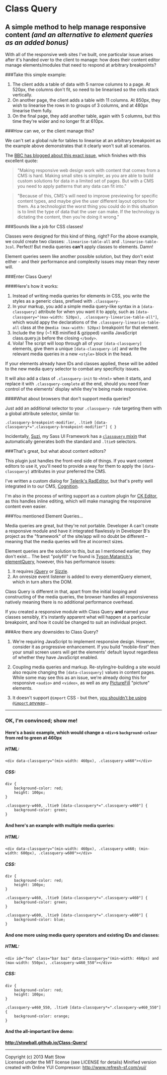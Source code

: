 # Class Query

## A simple method to help manage responsive content *(and an alternative to element queries as an added bonus)*

With all of the responsive web sites I've built, one particular issue arises after it's handed over to the client to manage: how does their content editor manage elements/modules that need to respond at arbitrary breakpoints?

###Take this simple example:

1. The client adds a table of data with 5 narrow columns to a page. At 520px, the columns don't fit, so need to be linearised so the cells stack vertically.
2. On another page, the client adds a table with 11 columns. At 850px, they wish to linearise the rows in to groups of 3 columns, and at 480px linearise them fully.
3. On the final page, they add another table, again with 5 columns, but this time they're wider and no longer fit at 610px.

###How can we, or the client manage this?

We can't set a global rule for tables to linearise at an arbitrary breakpoint as the example above demonstrates that it clearly won't suit all scenarios.

The [BBC has blogged about this exact issue](http://responsivenews.co.uk/post/52382349921/tables), which finishes with this excellent quote:

> "Making responsive web design work with content that comes from a CMS is hard. Making small sites is simpler, as you are able to build custom solutions for data in a limited set of pages. But with a CMS you need to apply patterns that any data can fit into."

> "Because of this, CMS's will need to improve previewing for specific content types, and maybe give the user different layout options for them. As a technologist the worst thing you could do in this situation is to limit the type of data that the user can make. If the technology is dictating the content, then you’re doing it wrong."

###Sounds like a job for CSS classes!

Classes were designed for this kind of thing, right? For the above example, we could create two classes: `.linearise-table-all` and `.linearise-table-3col`. Perfect! But media queries **can't** apply classes to elements. Damn!

Element queries seem like another possible solution, but they don't exist either - and their performance and complexity issues may mean they never will.

###Enter Class Query!

####Here's how it works:

1. Instead of writing media queries for elements in CSS, you write the styles as a generic class, prefixed with `.classquery-`
2. In your markup, you add a simple media query-like syntax in a `[data-classquery]` attribute for when you want it to apply, such as `[data-classquery="(max-width: 520px), .classquery-linearise-table-all"]`, which would appy the declarations of the `.classquery-linearise-table-all` class at the `@media (max-width: 520px)` breakpoint for that element.
3. Include the tiny (~1 KB minified & gzipped) vanilla JavaScript class.query.js before the closing `</body>`.
4. Voila! The script will loop through all of your `[data-classquery]` elements, give them a unique `[data-classquery-id]` and write the relevant media queries in a new `<style>` block in the head.

If your elements already have IDs and classes applied, these will be added to the new media query selector to combat any specificity issues.

It will also add a class of `.classquery-init` to `<html>` when it starts, and replace it with `.classquery-complete` at the end, should you need finer control of the elements' display while they're being made responsive.

####What about browsers that don't support media queries?

Just add an additional selector to your `.classquery-` rule targeting them with a global attribute selector, similar to:

```
.classquery-breakpoint-modifier, .ltie9 [data-classquery*=".classquery-breakpoint-modifier"] { }
```

Incidentally, [Suzi](https://github.com/izilla/Suzi/), my Sass UI Framework has a [`classquery` mixin](https://github.com/izilla/Suzi/#class-mixins) that automatically generates both the standard and `.ltie9` selectors.

###That's great, but what about content editors?

This plugin just handles the front-end side of things. If you want content editors to use it, you'll need to provide a way for them to apply the `[data-classquery]` attributes in your preferred the CMS.

I've written a custom dialog for [Telerik's RadEditor](http://www.telerik.com/products/aspnet-ajax/editor.aspx), but that's pretty well integrated in to our CMS, [Cognition](http://www.cognitionecm.com).

I'm also in the process of writing support as a custom plugin for [CK Editor](http://ckeditor.com), as this handles inline editing, which will make managing the responsive content even easier.

###You mentioned Element Queries…

Media queries are great, but they're not portable. Developer A can't create a responsive module and have it integrated flawlessly in Developer B's project as the "framework" of the site/app will no doubt be different – meaning that the media queries will fire at incorrect sizes.

Element queries are the solution to this, but as I mentioned earlier, they don't exist… The best "polyfill" I've found is [Tyson Matanich's elementQuery](https://github.com/tysonmatanich/elementQuery), however, this has performance issues:

1. It requires [jQuery](http://jquery.com) or [Sizzle](http://sizzlejs.com).
2. An onresize event listener is added to every elementQuery element, which in turn alters the DOM.

Class Query is different in that, apart from the initial looping and constructing of the media queries, the browser handles all responsiveness natively meaning there is no additional performance overhead.

If you created a responsive module with Class Query **and** named your classes sensibly, it's instantly apparent what will happen at a particular breakpoint, and how it could be changed to suit an individual project.

###Are there any downsides to Class Query?

1. We're requiring JavaScript to implement responsive design. However, consider it as progressive enhancement. If you build "mobile-first" then your small screen users will get the elements' default layout regardless of whether they have JavaScript enabled.

2. Coupling media queries and markup. Re-styling/re-building a site would also require changing the `[data-classquery]` values in content pages. While some may see this as an issue, we're already doing this for responsive `<audio>` and `<video>`, as well as any [PictureFill](https://github.com/scottjehl/picturefill) "picture" elements.

3. It doesn't support `@import` CSS - but then, [you shouldn't be using `@import` anyway](http://www.stevesouders.com/blog/2009/04/09/dont-use-import/)…

---

### OK, I'm convinced; show me!

#### Here's a basic example, which would change a `<div>`s `background-colour` from red to green at 460px

##### HTML:

```
<div data-classquery="(min-width: 460px), .classquery-w460"></div>
```

##### CSS:

```
div {
    background-color: red;
    height: 100px;
}

.classquery-w460, .ltie9 [data-classquery*=".classquery-w460"] {
    background-color: green;
}
```

#### And here's an example with multiple media queries:

##### HTML:

```
<div data-classquery="(min-width: 460px), .classquery-w460; (min-width: 600px), .classquery-w600"></div>
```

##### CSS:

```
div {
    background-color: red;
    height: 100px;
}

.classquery-w460, .ltie9 [data-classquery*=".classquery-w460"] {
    background-color: green;
}

.classquery-w600, .ltie9 [data-classquery*=".classquery-w600"] {
    background-color: blue;
}
```

#### And one more using media query operators and existing IDs and classes:

##### HTML:

```
<div id="foo" class="bar baz" data-classquery="(min-width: 460px) and (max-width: 550px), .classquery-w460_550"></div>
```

##### CSS:

```
div {
    background-color: red;
    height: 100px;
}

.classquery-w460_550, .ltie9 [data-classquery*=".classquery-w460_550"] {
    background-color: orange;
}
```

#### And the all-important live demo:

**http://stowball.github.io/Class-Query/**

---

Copyright (c) 2013 Matt Stow    
Licensed under the MIT license (see LICENSE for details)
Minified version created with Online YUI Compressor: http://www.refresh-sf.com/yui/